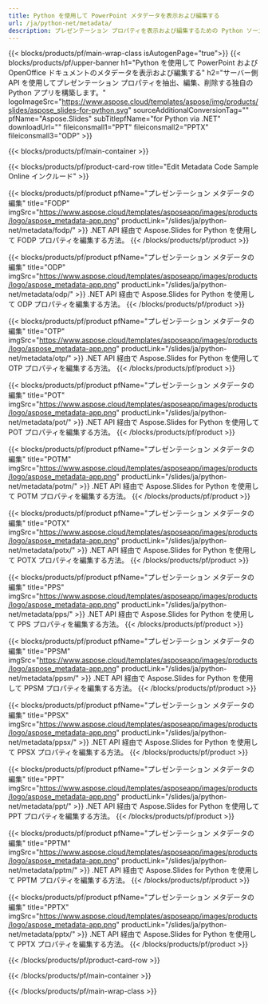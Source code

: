 ```yaml
---
title: Python を使用して PowerPoint メタデータを表示および編集する
url: /ja/python-net/metadata/
description: プレゼンテーション プロパティを表示および編集するための Python ソース コード
---
```


{{< blocks/products/pf/main-wrap-class isAutogenPage="true">}}
{{< blocks/products/pf/upper-banner h1="Python を使用して PowerPoint および OpenOffice ドキュメントのメタデータを表示および編集する" h2="サーバー側 API を使用してプレゼンテーション プロパティを抽出、編集、削除する独自の Python アプリを構築します。" logoImageSrc="https://www.aspose.cloud/templates/aspose/img/products/slides/aspose_slides-for-python.svg" sourceAdditionalConversionTag="" pfName="Aspose.Slides" subTitlepfName="for Python via .NET" downloadUrl="" fileiconsmall1="PPT" fileiconsmall2="PPTX" fileiconsmall3="ODP" >}}

{{< blocks/products/pf/main-container >}}

{{< blocks/products/pf/product-card-row title="Edit Metadata Code Sample Online インクルード" >}}

{{< blocks/products/pf/product pfName="プレゼンテーション メタデータの編集" title="FODP" imgSrc="https://www.aspose.cloud/templates/asposeapp/images/products/logo/aspose_metadata-app.png" productLink="/slides/ja/python-net/metadata/fodp/" >}}
.NET API 経由で Aspose.Slides for Python を使用して FODP プロパティを編集する方法。
{{< /blocks/products/pf/product >}}

{{< blocks/products/pf/product pfName="プレゼンテーション メタデータの編集" title="ODP" imgSrc="https://www.aspose.cloud/templates/asposeapp/images/products/logo/aspose_metadata-app.png" productLink="/slides/ja/python-net/metadata/odp/" >}}
.NET API 経由で Aspose.Slides for Python を使用して ODP プロパティを編集する方法。
{{< /blocks/products/pf/product >}}

{{< blocks/products/pf/product pfName="プレゼンテーション メタデータの編集" title="OTP" imgSrc="https://www.aspose.cloud/templates/asposeapp/images/products/logo/aspose_metadata-app.png" productLink="/slides/ja/python-net/metadata/otp/" >}}
.NET API 経由で Aspose.Slides for Python を使用して OTP プロパティを編集する方法。
{{< /blocks/products/pf/product >}}

{{< blocks/products/pf/product pfName="プレゼンテーション メタデータの編集" title="POT" imgSrc="https://www.aspose.cloud/templates/asposeapp/images/products/logo/aspose_metadata-app.png" productLink="/slides/ja/python-net/metadata/pot/" >}}
.NET API 経由で Aspose.Slides for Python を使用して POT プロパティを編集する方法。
{{< /blocks/products/pf/product >}}

{{< blocks/products/pf/product pfName="プレゼンテーション メタデータの編集" title="POTM" imgSrc="https://www.aspose.cloud/templates/asposeapp/images/products/logo/aspose_metadata-app.png" productLink="/slides/ja/python-net/metadata/potm/" >}}
.NET API 経由で Aspose.Slides for Python を使用して POTM プロパティを編集する方法。
{{< /blocks/products/pf/product >}}

{{< blocks/products/pf/product pfName="プレゼンテーション メタデータの編集" title="POTX" imgSrc="https://www.aspose.cloud/templates/asposeapp/images/products/logo/aspose_metadata-app.png" productLink="/slides/ja/python-net/metadata/potx/" >}}
.NET API 経由で Aspose.Slides for Python を使用して POTX プロパティを編集する方法。
{{< /blocks/products/pf/product >}}

{{< blocks/products/pf/product pfName="プレゼンテーション メタデータの編集" title="PPS" imgSrc="https://www.aspose.cloud/templates/asposeapp/images/products/logo/aspose_metadata-app.png" productLink="/slides/ja/python-net/metadata/pps/" >}}
.NET API 経由で Aspose.Slides for Python を使用して PPS プロパティを編集する方法。
{{< /blocks/products/pf/product >}}

{{< blocks/products/pf/product pfName="プレゼンテーション メタデータの編集" title="PPSM" imgSrc="https://www.aspose.cloud/templates/asposeapp/images/products/logo/aspose_metadata-app.png" productLink="/slides/ja/python-net/metadata/ppsm/" >}}
.NET API 経由で Aspose.Slides for Python を使用して PPSM プロパティを編集する方法。
{{< /blocks/products/pf/product >}}

{{< blocks/products/pf/product pfName="プレゼンテーション メタデータの編集" title="PPSX" imgSrc="https://www.aspose.cloud/templates/asposeapp/images/products/logo/aspose_metadata-app.png" productLink="/slides/ja/python-net/metadata/ppsx/" >}}
.NET API 経由で Aspose.Slides for Python を使用して PPSX プロパティを編集する方法。
{{< /blocks/products/pf/product >}}

{{< blocks/products/pf/product pfName="プレゼンテーション メタデータの編集" title="PPT" imgSrc="https://www.aspose.cloud/templates/asposeapp/images/products/logo/aspose_metadata-app.png" productLink="/slides/ja/python-net/metadata/ppt/" >}}
.NET API 経由で Aspose.Slides for Python を使用して PPT プロパティを編集する方法。
{{< /blocks/products/pf/product >}}

{{< blocks/products/pf/product pfName="プレゼンテーション メタデータの編集" title="PPTM" imgSrc="https://www.aspose.cloud/templates/asposeapp/images/products/logo/aspose_metadata-app.png" productLink="/slides/ja/python-net/metadata/pptm/" >}}
.NET API 経由で Aspose.Slides for Python を使用して PPTM プロパティを編集する方法。
{{< /blocks/products/pf/product >}}

{{< blocks/products/pf/product pfName="プレゼンテーション メタデータの編集" title="PPTX" imgSrc="https://www.aspose.cloud/templates/asposeapp/images/products/logo/aspose_metadata-app.png" productLink="/slides/ja/python-net/metadata/pptx/" >}}
.NET API 経由で Aspose.Slides for Python を使用して PPTX プロパティを編集する方法。
{{< /blocks/products/pf/product >}}



{{< /blocks/products/pf/product-card-row >}}

{{< /blocks/products/pf/main-container >}}
    
{{< /blocks/products/pf/main-wrap-class >}}